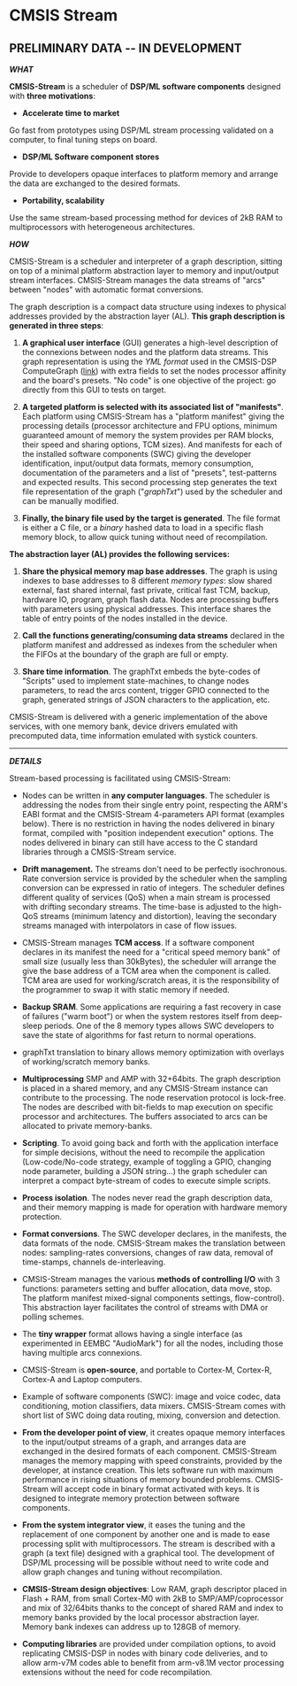 # CMSIS Stream
## PRELIMINARY DATA -- IN DEVELOPMENT 

***WHAT***

**CMSIS-Stream** is a scheduler of **DSP/ML software components**
designed with **three motivations**:

-   **Accelerate time to market**

Go fast from prototypes using DSP/ML stream processing validated on a
computer, to final tuning steps on board.

-   **DSP/ML Software component stores**

Provide to developers opaque interfaces to platform memory and arrange
the data are exchanged to the desired formats.

-   **Portability, scalability**

Use the same stream-based processing method for devices of 2kB RAM to
multiprocessors with heterogeneous architectures.

***HOW***

CMSIS-Stream is a scheduler and interpreter of a graph description,
sitting on top of a minimal platform abstraction layer to memory and
input/output stream interfaces. CMSIS-Stream manages the data streams of
"arcs" between "nodes" with automatic format conversions.

The graph description is a compact data structure using indexes to
physical addresses provided by the abstraction layer (AL). **This graph
description is generated in three steps**:

1.  **A graphical user interface** (GUI) generates a high-level
    description of the connexions between nodes and the platform data
    streams. This graph representation is using the *YML format* used in
    the CMSIS-DSP ComputeGraph
    ([link](https://github.com/ARM-software/CMSIS-DSP/tree/main/ComputeGraph))
    with extra fields to set the nodes processor affinity and the
    board's presets. "No code" is one objective of the project: go
    directly from this GUI to tests on target.

2.  **A targeted platform is selected with its associated list of
    "manifests"**. Each platform using CMSIS-Stream has a "platform
    manifest" giving the processing details (processor architecture and
    FPU options, minimum guaranteed amount of memory the system provides
    per RAM blocks, their speed and sharing options, TCM sizes). And
    manifests for each of the installed software components (SWC) giving
    the developer identification, input/output data formats, memory
    consumption, documentation of the parameters and a list of
    "presets", test-patterns and expected results. This second
    processing step generates the text file representation of the graph
    ("*graphTxt*") used by the scheduler and can be manually modified.

3.  **Finally, the binary file used by the target is generated**. The
    file format is either a C file, or a *binary* hashed data to load in
    a specific flash memory block, to allow quick tuning without need of
    recompilation.

**The abstraction layer (AL) provides the following services:**

1.  **Share the physical memory map base addresses**. The graph is using
    indexes to base addresses to 8 different *memory types*: slow shared
    external, fast shared internal, fast private, critical fast TCM,
    backup, hardware IO, program, graph flash data. Nodes are processing
    buffers with parameters using physical addresses. This interface
    shares the table of entry points of the nodes installed in the
    device.

2.  **Call the functions generating/consuming data streams** declared in
    the platform manifest and addressed as indexes from the scheduler
    when the FIFOs at the boundary of the graph are full or empty.

3.  **Share time information**. The graphTxt embeds the byte-codes of
    "Scripts" used to implement state-machines, to change nodes
    parameters, to read the arcs content, trigger GPIO connected to the
    graph, generated strings of JSON characters to the application, etc.

CMSIS-Stream is delivered with a generic implementation of the above
services, with one memory bank, device drivers emulated with precomputed
data, time information emulated with systick counters.

------------------------------------------------------------------------------

***DETAILS***

Stream-based processing is facilitated using CMSIS-Stream:

-   Nodes can be written in **any computer languages**. The scheduler is
    addressing the nodes from their single entry point, respecting the
    ARM's EABI format and the CMSIS-Stream 4-parameters API format
    (examples below). There is no restriction in having the nodes
    delivered in binary format, compiled with "position independent
    execution" options. The nodes delivered in binary can still have
    access to the C standard libraries through a CMSIS-Stream service.

-   **Drift management.** The streams don't need to be perfectly
    isochronous. Rate conversion service is provided by the scheduler
    when the sampling conversion can be expressed in ratio of integers.
    The scheduler defines different quality of services (QoS) when a
    main stream is processed with drifting secondary streams. The
    time-base is adjusted to the high-QoS streams (minimum latency and
    distortion), leaving the secondary streams managed with
    interpolators in case of flow issues.

-   CMSIS-Stream manages **TCM access**. If a software component
    declares in its manifest the need for a "critical speed memory bank"
    of small size (usually less than 30kBytes), the scheduler will
    arrange the give the base address of a TCM area when the component
    is called. TCM area are used for working/scratch areas, it is the
    responsibility of the programmer to swap it with static memory if
    needed.

-   **Backup SRAM**. Some applications are requiring a fast recovery in
    case of failures ("warm boot") or when the system restores itself
    from deep-sleep periods. One of the 8 memory types allows SWC
    developers to save the state of algorithms for fast return to normal
    operations.

-   graphTxt translation to binary allows memory optimization with
    overlays of working/scratch memory banks.

-   **Multiprocessing** SMP and AMP with 32+64bits. The graph
    description is placed in a shared memory, and any CMSIS-Stream
    instance can contribute to the processing. The node reservation
    protocol is lock-free. The nodes are described with bit-fields to
    map execution on specific processor and architectures. The buffers
    associated to arcs can be allocated to private memory-banks.

-   **Scripting**. To avoid going back and forth with the application
    interface for simple decisions, without the need to recompile the
    application (Low-code/No-code strategy, example of toggling a GPIO,
    changing node parameter, building a JSON string\...) the graph
    scheduler can interpret a compact byte-stream of codes to execute
    simple scripts.

-   **Process isolation**. The nodes never read the graph description
    data, and their memory mapping is made for operation with hardware
    memory protection.

-   **Format conversions**. The SWC developer declares, in the
    manifests, the data formats of the node. CMSIS-Stream makes the
    translation between nodes: sampling-rates conversions, changes of
    raw data, removal of time-stamps, channels de-interleaving.

-   CMSIS-Stream manages the various **methods of controlling I/O** with
    3 functions: parameters setting and buffer allocation, data move,
    stop. The platform manifest mixed-signal components settings,
    flow-control). This abstraction layer facilitates the control of
    streams with DMA or polling schemes.

-   The **tiny wrapper** format allows having a single interface (as
    experimented in EEMBC "AudioMark") for all the nodes, including
    those having multiple arcs connexions.

-   CMSIS-Stream is **open-source**, and portable to Cortex-M, Cortex-R,
    Cortex-A and Laptop computers.

-   Example of software components (SWC): image and voice codec, data
    conditioning, motion classifiers, data mixers. CMSIS-Stream comes
    with short list of SWC doing data routing, mixing, conversion and
    detection.

-   **From the developer point of view**, it creates opaque memory
    interfaces to the input/output streams of a graph, and arranges data
    are exchanged in the desired formats of each component. CMSIS-Stream
    manages the memory mapping with speed constraints, provided by the
    developer, at instance creation. This lets software run with maximum
    performance in rising situations of memory bounded problems.
    CMSIS-Stream will accept code in binary format activated with keys.
    It is designed to integrate memory protection between software
    components.

-   **From the system integrator view**, it eases the tuning and the
    replacement of one component by another one and is made to ease
    processing split with multiprocessors. The stream is described with
    a graph (a text file) designed with a graphical tool. The
    development of DSP/ML processing will be possible without need to
    write code and allow graph changes and tuning without recompilation.

-   **CMSIS-Stream design objectives**: Low RAM, graph descriptor placed
    in Flash + RAM, from small Cortex-M0 with 2kB to SMP/AMP/coprocessor
    and mix of 32/64bits thanks to the concept of shared RAM and index
    to memory banks provided by the local processor abstraction layer.
    Memory bank indexes can address up to 128GB of memory.

-   **Computing libraries** are provided under compilation options, to
    avoid replicating CMSIS-DSP in nodes with binary code deliveries,
    and to allow arm-v7M codes able to benefit from arm-v8.1M vector
    processing extensions without the need for code recompilation.

